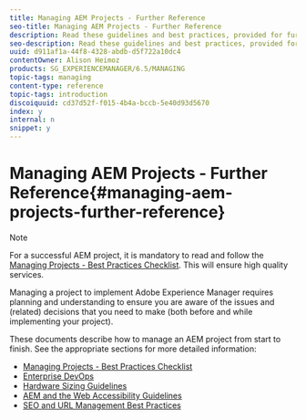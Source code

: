 ```yaml
---
title: Managing AEM Projects - Further Reference
seo-title: Managing AEM Projects - Further Reference
description: Read these guidelines and best practices, provided for further reference, when managing your project.
seo-description: Read these guidelines and best practices, provided for further reference, when managing your project.
uuid: d911af1a-44f8-4328-abdb-d5f722a10dc4
contentOwner: Alison Heimoz
products: SG_EXPERIENCEMANAGER/6.5/MANAGING
topic-tags: managing
content-type: reference
topic-tags: introduction
discoiquuid: cd37d52f-f015-4b4a-bccb-5e40d93d5670
index: y
internal: n
snippet: y
---
```


# Managing AEM Projects - Further Reference{#managing-aem-projects-further-reference}

>[!NOTE]
>
>For a successful AEM project, it is mandatory to read and follow the [Managing Projects - Best Practices Checklist](../../managing/using/best-practices.md). This will ensure high quality services.

Managing a project to implement Adobe Experience Manager requires planning and understanding to ensure you are aware of the issues and (related) decisions that you need to make (both before and while implementing your project).

These documents describe how to manage an AEM project from start to finish. See the appropriate sections for more detailed information:

* [Managing Projects - Best Practices Checklist](../../managing/using/best-practices.md)
* [Enterprise DevOps](/managing/using/enterprise-devops.md)
* [Hardware Sizing Guidelines](../../managing/using/hardware-sizing-guidelines.md)
* [AEM and the Web Accessibility Guidelines](/managing/using/web-accessibility.md)
* [SEO and URL Management Best Practices](../../managing/using/seo-and-url-management.md)

